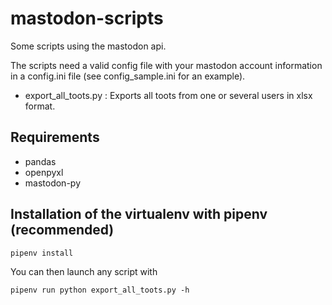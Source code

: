# mastodon-scripts

Some scripts using the mastodon api.

The scripts need a valid config file with your mastodon account information in a config.ini file (see config_sample.ini for an example).

- export_all_toots.py : Exports all toots from one or several users in xlsx format.

## Requirements

- pandas
- openpyxl
- mastodon-py

## Installation of the virtualenv with pipenv (recommended)

```
pipenv install
```

You can then launch any script with

```
pipenv run python export_all_toots.py -h
```
